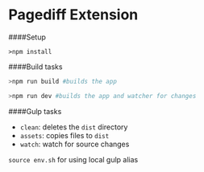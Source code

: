Pagediff Extension
==================

####Setup

```
>npm install
```
####Build tasks

```sh
>npm run build #builds the app
```

```sh
>npm run dev #builds the app and watcher for changes
```

####Gulp tasks

 + `clean`: deletes the `dist` directory
 + `assets`: copies files to `dist`
 + `watch`: watch for source changes

`source env.sh` for using local gulp alias
